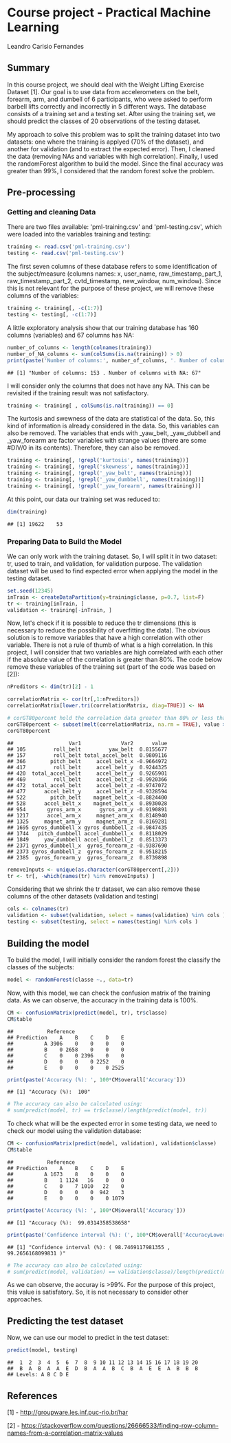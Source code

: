 
# Course project - Practical Machine Learning
Leandro Carisio Fernandes

## Summary

In this course project, we should deal with the Weight Lifting Exercise Dataset [1]. Our goal is to use data from accelerometers on the belt, forearm, arm, and dumbell of 6 participants, who were asked to perform barbell lifts correctly and incorrectly in 5 different ways. The database consists of a training set and a testing set. After using the training set, we should predict the classes of 20 observations of the testing dataset.

My approach to solve this problem was to split the training dataset into two datasets: one where the training is applyed (70% of the dataset), and another for validation (and to extract the expected error). Then, I cleaned the data (removing NAs and variables with high correlation). Finally, I used the randomForest algorithm to build the model. Since the final accuracy was greater than 99%, I considered that the random forest solve the problem.

## Pre-processing

### Getting and cleaning Data

There are two files available: 'pml-training.csv' and 'pml-testing.csv', which were loaded into the variables training and testing:


```r
training <- read.csv('pml-training.csv')
testing <- read.csv('pml-testing.csv')
```

The first seven columns of these database refers to some identification of the subject/measure (columns names: x, user_name, raw_timestamp_part_1, raw_timestamp_part_2, cvtd_timestamp, new_window, num_window). Since this is not relevant for the purpose of these project, we will remove these columns of the variables:


```r
training <- training[, -c(1:7)]
testing <- testing[, -c(1:7)]
```

A little exploratory analysis show that our training database has 160 columns (variables) and 67 columns has NA:


```r
number_of_columns <- length(colnames(training))
number_of_NA_columns <- sum(colSums(is.na(training)) > 0)
print(paste('Number of columns:', number_of_columns, '. Number of columns with NA:', number_of_NA_columns))
```

```
## [1] "Number of columns: 153 . Number of columns with NA: 67"
```

I will consider only the columns that does not have any NA. This can be revisited if the training result was not satisfactory.


```r
training <- training[ , colSums(is.na(training)) == 0]
```

The kurtosis and swewness of the data are statistical of the data. So, this kind of information is already considered in the data. So, this variables can also be removed. The variables that ends with _yaw_belt, _yaw_dubbell and _yaw_forearm are factor variables with strange values (there are some #DIV/0 in its contents). Therefore, they can also be removed.


```r
training <- training[, !grepl('kurtosis', names(training))]
training <- training[, !grepl('skewness', names(training))]
training <- training[, !grepl('_yaw_belt', names(training))]
training <- training[, !grepl('_yaw_dumbbell', names(training))]
training <- training[, !grepl('_yaw_forearm', names(training))]
```

At this point, our data our training set was reduced to:


```r
dim(training)
```

```
## [1] 19622    53
```

### Preparing Data to Build the Model

We can only work with the training dataset. So, I will split it in two dataset: tr, used to train, and validation, for validation purpose. The validation dataset will be used to find expected error when applying the model in the testing dataset.


```r
set.seed(12345)
inTrain <- createDataPartition(y=training$classe, p=0.7, list=F)
tr <- training[inTrain, ]
validation <- training[-inTrain, ]
```

Now, let's check if it is possible to reduce the tr dimensions (this is necessary to reduce the possibility of overfitting the data). The obvious solution is to remove variables that have a high correlation with other variable. There is not a rule of thumb of what is a high correlation. In this project, I will consider that two variables are high correlated with each other if the absolute value of the correlation is greater than 80%. The code below remove these variables of the training set (part of the code was based on [2]):


```r
nPreditors <- dim(tr)[2] - 1

correlationMatrix <- cor(tr[,1:nPreditors])
correlationMatrix[lower.tri(correlationMatrix, diag=TRUE)] <- NA

# corGT80percent hold the correlation data greater than 80% or less than -80%
corGT80percent <- subset(melt(correlationMatrix, na.rm = TRUE), value > 0.8 | value < -0.8)
corGT80percent
```

```
##                  Var1             Var2      value
## 105         roll_belt         yaw_belt  0.8155677
## 157         roll_belt total_accel_belt  0.9809116
## 366        pitch_belt     accel_belt_x -0.9664972
## 417         roll_belt     accel_belt_y  0.9244325
## 420  total_accel_belt     accel_belt_y  0.9265901
## 469         roll_belt     accel_belt_z -0.9920366
## 472  total_accel_belt     accel_belt_z -0.9747072
## 477      accel_belt_y     accel_belt_z -0.9328594
## 522        pitch_belt    magnet_belt_x -0.8824400
## 528      accel_belt_x    magnet_belt_x  0.8930028
## 954       gyros_arm_x      gyros_arm_y -0.9190891
## 1217      accel_arm_x     magnet_arm_x  0.8148940
## 1325     magnet_arm_y     magnet_arm_z  0.8169281
## 1695 gyros_dumbbell_x gyros_dumbbell_z -0.9847435
## 1744   pitch_dumbbell accel_dumbbell_x  0.8118029
## 1849     yaw_dumbbell accel_dumbbell_z  0.8513373
## 2371 gyros_dumbbell_x  gyros_forearm_z -0.9387690
## 2373 gyros_dumbbell_z  gyros_forearm_z  0.9518215
## 2385  gyros_forearm_y  gyros_forearm_z  0.8739898
```

```r
removeInputs <- unique(as.character(corGT80percent[,2]))
tr <- tr[, -which(names(tr) %in% removeInputs) ]
```

Considering that we shrink the tr dataset, we can also remove these columns of the other datasets (validation and testing)


```r
cols <- colnames(tr)
validation <- subset(validation, select = names(validation) %in% cols )
testing <- subset(testing, select = names(testing) %in% cols )
```

## Building the model

To build the model, I will initially consider the random forest the classify the classes of the subjects:


```r
model <- randomForest(classe ~., data=tr)
```

Now, with this model, we can check the confusion matrix of the training data. As we can observe, the accuracy in the training data is 100%.


```r
CM <- confusionMatrix(predict(model, tr), tr$classe)
CM$table
```

```
##           Reference
## Prediction    A    B    C    D    E
##          A 3906    0    0    0    0
##          B    0 2658    0    0    0
##          C    0    0 2396    0    0
##          D    0    0    0 2252    0
##          E    0    0    0    0 2525
```

```r
print(paste('Accuracy (%): ', 100*CM$overall['Accuracy']))
```

```
## [1] "Accuracy (%):  100"
```

```r
# The accuracy can also be calculated using:
# sum(predict(model, tr) == tr$classe)/length(predict(model, tr))
```

To check what will be the expected error in some testing data, we need to check our model using the validation database:


```r
CM <- confusionMatrix(predict(model, validation), validation$classe)
CM$table
```

```
##           Reference
## Prediction    A    B    C    D    E
##          A 1673    8    0    0    0
##          B    1 1124   16    0    0
##          C    0    7 1010   22    0
##          D    0    0    0  942    3
##          E    0    0    0    0 1079
```

```r
print(paste('Accuracy (%): ', 100*CM$overall['Accuracy']))
```

```
## [1] "Accuracy (%):  99.0314358538658"
```

```r
print(paste('Confidence interval (%): (', 100*CM$overall['AccuracyLower'], ', ', 100*CM$overall['AccuracyUpper'], ')'))
```

```
## [1] "Confidence interval (%): ( 98.7469117981355 ,  99.2656168099831 )"
```

```r
# The accuracy can also be calculated using:
# sum(predict(model, validation) == validation$classe)/length(predict(model, validation))
```

As we can observe, the accuray is >99%. For the purpose of this project, this value is satisfatory. So, it is not necessary to consider other approaches.

## Predicting the test dataset

Now, we can use our model to predict in the test dataset:


```r
predict(model, testing)
```

```
##  1  2  3  4  5  6  7  8  9 10 11 12 13 14 15 16 17 18 19 20 
##  B  A  B  A  A  E  D  B  A  A  B  C  B  A  E  E  A  B  B  B 
## Levels: A B C D E
```

## References
[1] - http://groupware.les.inf.puc-rio.br/har

[2] - https://stackoverflow.com/questions/26666533/finding-row-column-names-from-a-correlation-matrix-values
